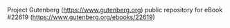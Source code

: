 Project Gutenberg (https://www.gutenberg.org) public repository for eBook #22619 (https://www.gutenberg.org/ebooks/22619)
